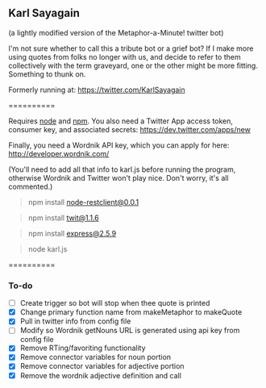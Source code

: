 ## Karl Sayagain
(a lightly modified version of the Metaphor-a-Minute! twitter bot)

I'm not sure whether to call this a tribute bot or a grief bot? If I make more using quotes from folks no longer with us, and decide to refer to them collectively with the term graveyard, one or the other might be more fitting. Something to thunk on.

Formerly running at: https://twitter.com/KarlSayagain

==========

Requires [node](http://nodejs.org/) and [npm](http://npmjs.org/). You also need a Twitter App access token, consumer key, and associated secrets: https://dev.twitter.com/apps/new

Finally, you need a Wordnik API key, which you can apply for here: http://developer.wordnik.com/

(You'll need to add all that info to karl.js before running the program, otherwise Wordnik and Twitter won't play nice. Don't worry, it's all commented.)

> npm install node-restclient@0.0.1

> npm install twit@1.1.6

> npm install express@2.5.9

> node karl.js

==========

### To-do
- [ ] Create trigger so bot will stop when thee quote is printed
- [X] Change primary function name from makeMetaphor to makeQuote
- [X] Pull in twitter info from config file
- [ ] Modify so Wordnik getNouns URL is generated using api key from config file
- [X] Remove RTing/favoriting functionality
- [X] Remove connector variables for noun portion
- [X] Remove connector variables for adjective portion
- [X] Remove the wordnik adjective definition and call

